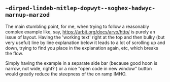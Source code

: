 ## `~dirped-lindeb-mitlep-dopwyt--soghex-hadwyc-marnup-marzod`
The main stumbling point, for me, when trying to follow a reasonably complex example like, say, https://urbit.org/docs/arvo/http/  is purely an issue of layout. Having the 'working text' right at the top and then bulky (but very useful) line by line explanation below it leads to a lot of scrolling up and down, trying to find you place in the explanation again, etc, which breaks the flow.

Simply having the example in a separate side bar (because good hoon is narrow, not wide, right? ) or a nice "open code in new window" button would greatly reduce the steepness of the on ramp IMHO.  
